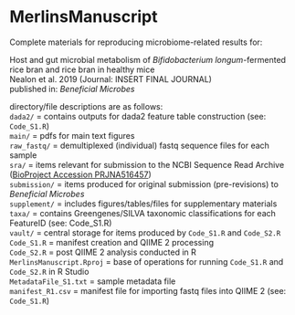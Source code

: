 # MerlinsManuscript
Complete materials for reproducing microbiome-related results for: <br/>

Host and gut microbial metabolism of *Bifidobacterium longum*-fermented rice bran and rice bran in healthy mice <br/>
Nealon et al. 2019 (Journal: INSERT FINAL JOURNAL) <br/>
published in: *Beneficial Microbes*

directory/file descriptions are as follows: <br/>
`dada2/` = contains outputs for dada2 feature table construction (see: `Code_S1.R`) <br/>
`main/` = pdfs for main text figures <br/>
`raw_fastq/` = demultiplexed (individual) fastq sequence files for each sample <br/>
`sra/` = items relevant for submission to the NCBI Sequence Read Archive ([BioProject Accession PRJNA516457](https://www.ncbi.nlm.nih.gov/bioproject/?term=PRJNA516457)) <br/>
`submission/` = items produced for original submission (pre-revisions) to *Beneficial Microbes* <br/>
`supplement/` = includes figures/tables/files for supplementary materials <br/>
`taxa/` = contains Greengenes/SILVA taxonomic classifications for each FeatureID (see: Code_S1.R) <br/>
`vault/` = central storage for items produced by `Code_S1.R` and `Code_S2.R` <br/>
`Code_S1.R` = manifest creation and QIIME 2 processing <br/>
`Code_S2.R` = post QIIME 2 analysis conducted in R <br/>
`MerlinsManuscript.Rproj` = base of operations for running `Code_S1.R` and `Code_S2.R` in R Studio <br/>
`MetadataFile_S1.txt` = sample metadata file <br/>
`manifest_R1.csv` = manifest file for importing fastq files into QIIME 2 (see: `Code_S1.R`) <br/>
